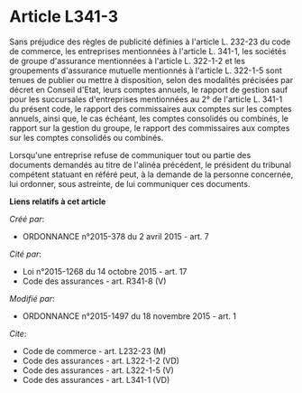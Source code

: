 # Article L341-3

Sans préjudice des règles de publicité définies à l'article L. 232-23 du code de commerce, les entreprises mentionnées à
l'article L. 341-1, les sociétés de groupe d'assurance mentionnées à l'article L. 322-1-2 et les groupements d'assurance
mutuelle mentionnés à l'article L. 322-1-5 sont tenues de publier ou mettre à disposition, selon des modalités précisées par
décret en Conseil d'Etat, leurs comptes annuels, le rapport de gestion sauf pour les succursales d'entreprises mentionnées au
2° de l'article L. 341-1 du présent code, le rapport des commissaires aux comptes sur les comptes annuels, ainsi que, le cas
échéant, les comptes consolidés ou combinés, le rapport sur la gestion du groupe, le rapport des commissaires aux comptes sur
les comptes consolidés ou combinés. 

Lorsqu'une entreprise refuse de communiquer tout ou partie des documents demandés au titre de l'alinéa précédent, le
président du tribunal compétent statuant en référé peut, à la demande de la personne concernée, lui ordonner, sous astreinte,
de lui communiquer ces documents.

**Liens relatifs à cet article**

_Créé par_:

  - ORDONNANCE n°2015-378 du 2 avril 2015 - art. 7

_Cité par_:

  - Loi n°2015-1268 du 14 octobre 2015 - art. 17
  - Code des assurances - art. R341-8 (V)

_Modifié par_:

  - ORDONNANCE n°2015-1497 du 18 novembre 2015 - art. 1

_Cite_:

  - Code de commerce - art. L232-23 (M)
  - Code des assurances - art. L322-1-2 (VD)
  - Code des assurances - art. L322-1-5 (V)
  - Code des assurances - art. L341-1 (VD)
